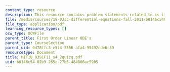```yaml
---
content_type: resource
description: This resource contains problem statements related to is it linear?
file: /media/courses/18-03sc-differential-equations-fall-2011/b0146c5402b9265c27b5484808ac5905_MIT18_03SCF11_s4_2quizq.pdf
file_type: application/pdf
learning_resource_types: []
ocw_type: OCWFile
parent_title: First Order Linear ODE's
parent_type: CourseSection
parent_uid: 0d78ffc3-e5f4-5556-afa4-95492cde6c39
resourcetype: Document
title: MIT18_03SCF11_s4_2quizq.pdf
uid: b0146c54-02b9-265c-27b5-484808ac5905
---
```

